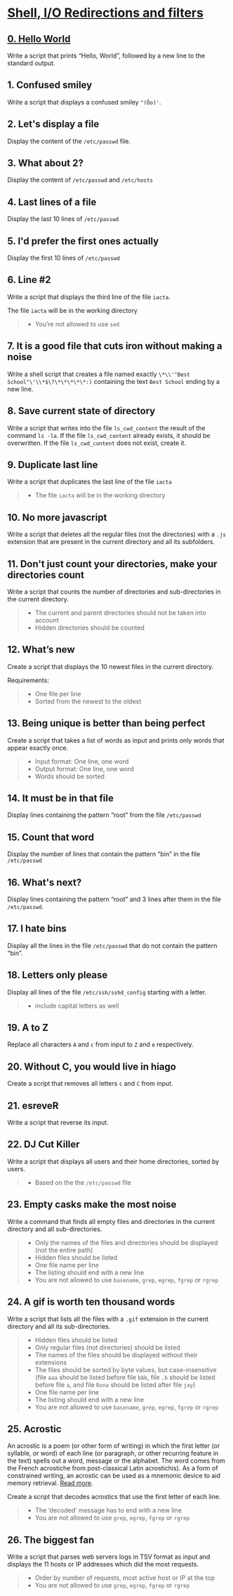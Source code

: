 # [Shell, I/O Redirections and filters](https://intranet.hbtn.io/projects/2021)

## [0. Hello World](./0-hello_world)

Write a script that prints “Hello, World”, followed by a new line to the standard output.

## 1. Confused smiley

Write a script that displays a confused smiley `"(Ôo)'`.

## 2. Let's display a file

Display the content of the `/etc/passwd` file.

## 3. What about 2?

Display the content of `/etc/passwd` and `/etc/hosts`

## 4. Last lines of a file

Display the last 10 lines of `/etc/passwd`

## 5. I'd prefer the first ones actually

Display the first 10 lines of `/etc/passwd`

## 6. Line #2

Write a script that displays the third line of the file `iacta`.

The file `iacta` will be in the working directory

> - You’re not allowed to use `sed`

## 7. It is a good file that cuts iron without making a noise

Write a shell script that creates a file named exactly `\*\\'"Best School"\'\\*$\?\*\*\*\*\*:)` containing the text `Best School` ending by a new line.

## 8. Save current state of directory

Write a script that writes into the file `ls_cwd_content` the result of the command `ls -la`. If the file `ls_cwd_content` already exists, it should be overwritten. If the file `ls_cwd_content` does not exist, create it.

## 9. Duplicate last line

Write a script that duplicates the last line of the file `iacta`

> - The file `iacta` will be in the working directory

## 10. No more javascript

Write a script that deletes all the regular files (not the directories) with a `.js` extension that are present in the current directory and all its subfolders.

## 11. Don't just count your directories, make your directories count

Write a script that counts the number of directories and sub-directories in the current directory.

> - The current and parent directories should not be taken into account
> - Hidden directories should be counted

## 12. What’s new

Create a script that displays the 10 newest files in the current directory.

Requirements:

> - One file per line
> - Sorted from the newest to the oldest

## 13. Being unique is better than being perfect

Create a script that takes a list of words as input and prints only words that appear exactly once.

> - Input format: One line, one word
> - Output format: One line, one word
> - Words should be sorted

## 14. It must be in that file

Display lines containing the pattern “root” from the file `/etc/passwd`

## 15. Count that word

Display the number of lines that contain the pattern “bin” in the file `/etc/passwd`

## 16. What's next?

Display lines containing the pattern “root” and 3 lines after them in the file `/etc/passwd`.

## 17. I hate bins

Display all the lines in the file `/etc/passwd` that do not contain the pattern “bin”.

## 18. Letters only please

Display all lines of the file `/etc/ssh/sshd_config` starting with a letter.

> - include capital letters as well

## 19. A to Z

Replace all characters `A` and `c` from input to `Z` and `e` respectively.

## 20. Without C, you would live in hiago

Create a script that removes all letters `c` and `C` from input.

## 21. esreveR

Write a script that reverse its input.

## 22. DJ Cut Killer

Write a script that displays all users and their home directories, sorted by users.

> - Based on the the `/etc/passwd` file

## 23. Empty casks make the most noise

Write a command that finds all empty files and directories in the current directory and all sub-directories.

> - Only the names of the files and directories should be displayed (not the entire path)
> - Hidden files should be listed
> - One file name per line
> - The listing should end with a new line
> - You are not allowed to use `basename`, `grep`, `egrep`, `fgrep` or `rgrep`

## 24. A gif is worth ten thousand words

Write a script that lists all the files with a `.gif` extension in the current directory and all its sub-directories.

> - Hidden files should be listed
> - Only regular files (not directories) should be listed
> - The names of the files should be displayed without their extensions
> - The files should be sorted by byte values, but case-insensitive (file `aaa` should be listed before file `bbb`, file `.b` should be listed before file `a`, and file `Rona` should be listed after file `jay`)
> - One file name per line
> - The listing should end with a new line
> - You are not allowed to use `basename`, `grep`, `egrep`, `fgrep` or `rgrep`

## 25. Acrostic

An acrostic is a poem (or other form of writing) in which the first letter (or syllable, or word) of each line (or paragraph, or other recurring feature in the text) spells out a word, message or the alphabet. The word comes from the French acrostiche from post-classical Latin acrostichis). As a form of constrained writing, an acrostic can be used as a mnemonic device to aid memory retrieval. [Read more](https://en.wikipedia.org/wiki/Acrostic).

Create a script that decodes acrostics that use the first letter of each line.

> - The ‘decoded’ message has to end with a new line
> - You are not allowed to use `grep`, `egrep`, `fgrep` or `rgrep`

## 26. The biggest fan

Write a script that parses web servers logs in TSV format as input and displays the 11 hosts or IP addresses which did the most requests.

> - Order by number of requests, most active host or IP at the top
> - You are not allowed to use `grep`, `egrep`, `fgrep` or `rgrep`
